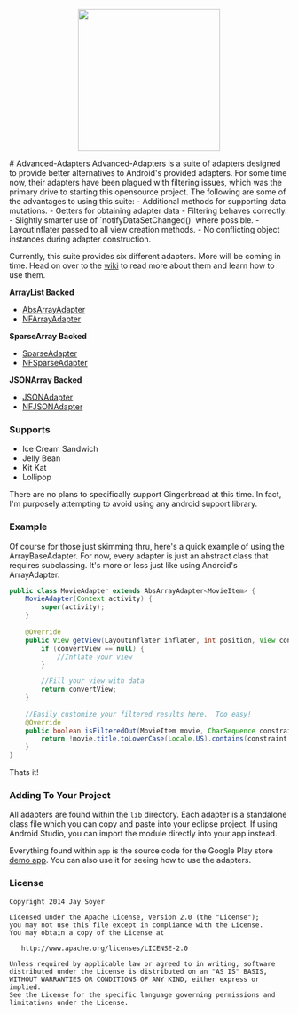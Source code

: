 <p align="center"><img src="https://raw.githubusercontent.com/JaySoyer/Advanced-Adapters/master/app/src/main/logo.png" width="256px" height="256px"/></p>
# Advanced-Adapters
Advanced-Adapters is a suite of adapters designed to provide better alternatives to Android's provided adapters. For some time now, their adapters have been plagued with filtering issues, which was the primary drive to starting this opensource project. The following are some of the advantages to using this suite:
- Additional methods for supporting data mutations.
- Getters for obtaining adapter data
- Filtering behaves correctly.
- Slightly smarter use of `notifyDataSetChanged()` where possible.
- LayoutInflater passed to all view creation methods.
- No conflicting object instances during adapter construction.

Currently, this suite provides six different adapters.  More will be coming in time. Head on over to the [wiki](https://github.com/JaySoyer/Advanced-Adapters/wiki/) to read more about them and learn how to use them.

**ArrayList Backed**
- [AbsArrayAdapter]()
- [NFArrayAdapter]()

**SparseArray Backed**
- [SparseAdapter]()
- [NFSparseAdapter]()

**JSONArray Backed**
- [JSONAdapter]()
- [NFJSONAdapter]()

### Supports
- Ice Cream Sandwich
- Jelly Bean
- Kit Kat
- Lollipop

There are no plans to specifically support Gingerbread at this time.  In fact, I'm purposely attempting to avoid using any android support library.

### Example
Of course for those just skimming thru, here's a quick example of using the ArrayBaseAdapter.  For now, every adapter is just an abstract class that requires subclassing. It's more or less just like using Android's ArrayAdapter.

```java
public class MovieAdapter extends AbsArrayAdapter<MovieItem> {
	MovieAdapter(Context activity) {
		super(activity);
	}
	
	@Override
	public View getView(LayoutInflater inflater, int position, View convertView, ViewGroup parent) {
		if (convertView == null) {
			//Inflate your view
		}

		//Fill your view with data
		return convertView;
	}
	
	//Easily customize your filtered results here.  Too easy!
	@Override
	public boolean isFilteredOut(MovieItem movie, CharSequence constraint) {
		return !movie.title.toLowerCase(Locale.US).contains(constraint.toString().toLowerCase(Locale.US));
	}
}
```
Thats it!

### Adding To Your Project
All adapters are found within the `lib` directory.  Each adapter is a standalone class file which you can copy and paste into your eclipse project.  If using Android Studio, you can import the module directly into your app instead.

Everything found within `app` is the source code for the Google Play store [demo app](https://play.google.com/store/apps/details?id=com.sawyer.advadapters.app&hl=en "Advanced-Adapters Demo App"). You can also use it for seeing how to use the adapters.
	
	
### License

    Copyright 2014 Jay Soyer

    Licensed under the Apache License, Version 2.0 (the "License");
    you may not use this file except in compliance with the License.
    You may obtain a copy of the License at

       http://www.apache.org/licenses/LICENSE-2.0

    Unless required by applicable law or agreed to in writing, software
    distributed under the License is distributed on an "AS IS" BASIS,
    WITHOUT WARRANTIES OR CONDITIONS OF ANY KIND, either express or implied.
    See the License for the specific language governing permissions and
    limitations under the License.
